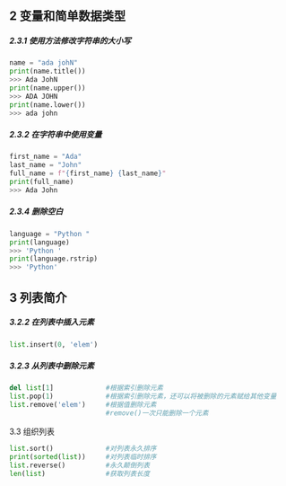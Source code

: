  ## 2 变量和简单数据类型
##### 2.3.1 使用方法修改字符串的大小写

 ```py
 name = "ada johN"
 print(name.title())
 >>> Ada JohN
 print(name.upper())
 >>> ADA JOHN
 print(name.lower())
 >>> ada john
 ```



##### 2.3.2 在字符串中使用变量

```py
first_name = "Ada"
last_name = "John"
full_name = f"{first_name} {last_name}"
print(full_name)
>>> Ada John
```



##### 2.3.4 删除空白

```py
language = "Python "
print(language)
>>> 'Python '
print(language.rstrip)
>>> 'Python'
```



## 3 列表简介

##### 3.2.2 在列表中插入元素

```py
list.insert(0, 'elem')
```



##### 3.2.3 从列表中删除元素

```py
del list[1]  			#根据索引删除元素
list.pop(1)  			#根据索引删除元素，还可以将被删除的元素赋给其他变量
list.remove('elem') 	#根据值删除元素
						#remove()一次只能删除一个元素
```



3.3 组织列表

```py
list.sort()				#对列表永久排序
print(sorted(list))		#对列表临时排序
list.reverse()			#永久颠倒列表
len(list)				#获取列表长度
```

